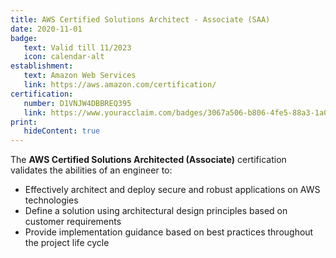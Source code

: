 ```yaml
---
title: AWS Certified Solutions Architect - Associate (SAA)
date: 2020-11-01
badge:
   text: Valid till 11/2023
   icon: calendar-alt
establishment:
   text: Amazon Web Services
   link: https://aws.amazon.com/certification/
certification:
   number: D1VNJW4DBBREQ395
   link: https://www.youracclaim.com/badges/3067a506-b806-4fe5-88a3-1a0099ae63a2/public_url
print:
   hideContent: true
---
```

The **AWS Certified Solutions Architected (Associate)** certification validates the abilities of an engineer to:
* Effectively architect and deploy secure and robust applications on AWS technologies
* Define a solution using architectural design principles based on customer requirements
* Provide implementation guidance based on best practices throughout the project life cycle
